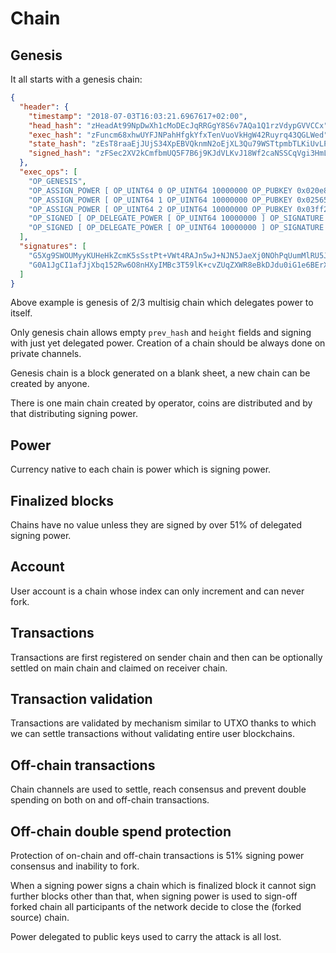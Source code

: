 # Chain

## Genesis

It all starts with a genesis chain:

```json
{
  "header": {
    "timestamp": "2018-07-03T16:03:21.6967617+02:00",
    "head_hash": "zHeadAt99NpDwXh1cMoDEcJqRRGgY8S6v7AQa1Q1rzVdypGVVCCx",
    "exec_hash": "zFuncm68xhwUYFJNPahHfgkYfxTenVuoVkHgW42Ruyrq43QGLWed",
    "state_hash": "zEsT8raaEjJUjS34XpEBVQknmN2oEjXL3Qu79WSTtpmbTLKiUvLP",
    "signed_hash": "zFSec2XV2kCmfbmUQ5F7B6j9KJdVLKvJ18Wf2caNSSCqVgi3HmL7"
  },
  "exec_ops": [
    "OP_GENESIS",
    "OP_ASSIGN_POWER [ OP_UINT64 0 OP_UINT64 10000000 OP_PUBKEY 0x020e8b587eab8b5c9a57f3b6d540f01b2ce154a1c4cddad145234e83aad81282f8 ]",
    "OP_ASSIGN_POWER [ OP_UINT64 1 OP_UINT64 10000000 OP_PUBKEY 0x025657544e1355ac629798c62b4a65b917e44ec7b445ee0af334dd5cb5802652ba ]",
    "OP_ASSIGN_POWER [ OP_UINT64 2 OP_UINT64 10000000 OP_PUBKEY 0x03ff24488ea4d80627cbf3ff2a6c391a9855a609e3aa3c5e30c501df6fe7075177 ]",
    "OP_SIGNED [ OP_DELEGATE_POWER [ OP_UINT64 10000000 ] OP_SIGNATURE 0x1bf0d1ff1eaf18a82dd2c713bb02c66d833bc56e18ef1304f8ee616f96eb21c9cf4591b27bdd7ee40400558c7f5d81b922c2b24c79bacabbe12bbe536eac554efe ]",
    "OP_SIGNED [ OP_DELEGATE_POWER [ OP_UINT64 10000000 ] OP_SIGNATURE 0x1bcecb7639e5cf7b7f7f750b1fc843829e31f38fc16e8fdd0a942df17150d240950a7be03ad0b9cf525c5971aefa06a64d69b876fe1febd72b397ea0fb482c738a ]"
  ],
  "signatures": [
    "G5Xg9SWOUMyyKUHeHkZcmK5sSstPt+VWt4RAJn5wJ+NJN5JaeXj0NOhPqUumMlRU5JpxaAlj9+PRyX9YlwP0g1s=",
    "G0A1JgCI1afJjXbq152Rw6O8nHXyIMBc3T59lK+cvZUqZXWR8eBkDJdu0iG1e6BErX1e4NrspG9C4zcOl897IoU="
  ]
}
```

Above example is genesis of 2/3 multisig chain which delegates power to itself.

Only genesis chain allows empty `prev_hash` and `height` fields and signing with just yet delegated power.
Creation of a chain should be always done on private channels.

Genesis chain is a block generated on a blank sheet, a new chain can be created by anyone.

There is one main chain created by operator, coins are distributed and by that distributing signing power.

## Power

Currency native to each chain is power which is signing power.

## Finalized blocks

Chains have no value unless they are signed by over 51% of delegated signing power.

## Account

User account is a chain whose index can only increment and can never fork.

## Transactions

Transactions are first registered on sender chain and then can be optionally settled on main chain and claimed on receiver chain.

## Transaction validation

Transactions are validated by mechanism similar to UTXO thanks to which we can settle transactions without validating entire user blockchains.

## Off-chain transactions

Chain channels are used to settle, reach consensus and prevent double spending on both on and off-chain transactions.

## Off-chain double spend protection

Protection of on-chain and off-chain transactions is 51% signing power consensus and inability to fork.

When a signing power signs a chain which is finalized block it cannot sign further blocks other than that,
when signing power is used to sign-off forked chain all participants of the network decide to close the (forked source) chain.

Power delegated to public keys used to carry the attack is all lost.
